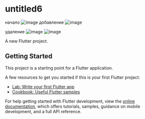 # untitled6
начало
![image](https://github.com/user-attachments/assets/aca39459-8fbc-44d3-9409-0236fc40de00)
добавление
![image](https://github.com/user-attachments/assets/9348a588-5ddf-47ab-ad89-bff9897c31e3)

удаление
![image](https://github.com/user-attachments/assets/2289eea3-4ec3-4f6e-9141-559a8263a5ed)
![image](https://github.com/user-attachments/assets/11bb85b9-a9df-4954-8cf6-065d5c13f5dc)


A new Flutter project.

## Getting Started

This project is a starting point for a Flutter application.

A few resources to get you started if this is your first Flutter project:

- [Lab: Write your first Flutter app](https://docs.flutter.dev/get-started/codelab)
- [Cookbook: Useful Flutter samples](https://docs.flutter.dev/cookbook)

For help getting started with Flutter development, view the
[online documentation](https://docs.flutter.dev/), which offers tutorials,
samples, guidance on mobile development, and a full API reference.

